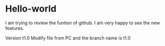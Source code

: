 # Hello-world

I am trying to review the funtion of github.
I am very happy to see the new features.

Version t1.0
Modify file from PC and the branch name is t1.0
